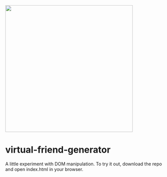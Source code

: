 <img src="https://github.com/EvgenyNazarovs/My-files/blob/master/virtual-friend-generator-screenshots/Virtual-Friend-Generator-1.png" width="400">

# virtual-friend-generator

A little experiment with DOM manipulation. To try it out, download the repo and open index.html in your browser.
